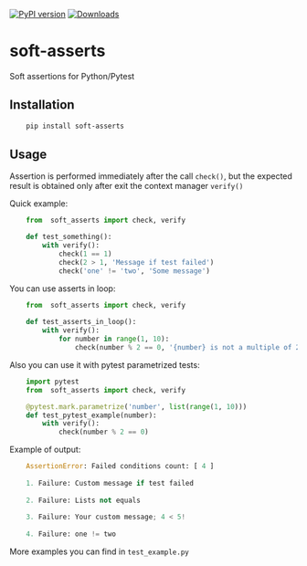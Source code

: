 [![PyPI version](https://badge.fury.io/py/soft-asserts.svg)](https://badge.fury.io/py/soft-asserts)
[![Downloads](https://pepy.tech/badge/soft-asserts)](https://pepy.tech/project/soft-asserts)
# soft-asserts
Soft assertions for Python/Pytest

## Installation

```bash
    pip install soft-asserts
```
## Usage

Assertion is performed immediately after the call `check()`, 
but the expected result is obtained only after exit the context manager `verify()`

Quick example:
```python
    from  soft_asserts import check, verify

    def test_something():
        with verify():
            check(1 == 1)
            check(2 > 1, 'Message if test failed')
            check('one' != 'two', 'Some message')
```

You can use asserts in loop:
```python
    from  soft_asserts import check, verify
    
    def test_asserts_in_loop():
        with verify():
            for number in range(1, 10):
                check(number % 2 == 0, '{number} is not a multiple of 2')
```

Also you can use it with pytest parametrized tests:
```python
    import pytest
    from  soft_asserts import check, verify

    @pytest.mark.parametrize('number', list(range(1, 10)))
    def test_pytest_example(number):
        with verify():
            check(number % 2 == 0)
```

Example of output:
```python
    AssertionError: Failed conditions count: [ 4 ]
    
    1. Failure: Custom message if test failed
    
    2. Failure: Lists not equals
    
    3. Failure: Your custom message; 4 < 5!
    
    4. Failure: one != two
```

More examples you can find in `test_example.py` 
